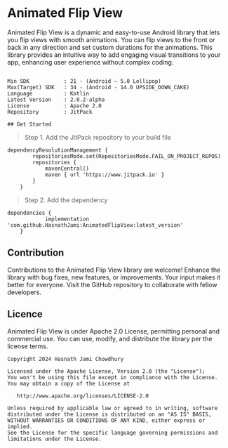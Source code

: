 # Animated Flip View

Animated Flip View is a dynamic and easy-to-use Android library that lets you flip views with smooth animations. You can flip views to the front or back in any direction and set custom durations for the animations. This library provides an intuitive way to add engaging visual transitions to your app, enhancing user experience without complex coding.

```

Min SDK           : 21 - (Android – 5.0 Lollipop)
Max(Target) SDK   : 34 - (Android - 14.0 UPSIDE_DOWN_CAKE)
Language          : Kotlin
Latest Version    : 2.0.2-alpha
License           : Apache 2.0
Repository        : JitPack

## Get Started

```
> Step 1. Add the JitPack repository to your build file

```
dependencyResolutionManagement {
		repositoriesMode.set(RepositoriesMode.FAIL_ON_PROJECT_REPOS)
		repositories {
			mavenCentral()
			maven { url 'https://www.jitpack.io' }
		}
	}
```
> Step 2. Add the dependency

```
dependencies {
	        implementation 'com.github.HasnathJami:AnimatedFlipView:latest_version'
	}
```

## Contribution

Contributions to the Animated Flip View library are welcome! Enhance the library with bug fixes, new features, or improvements. Your input makes it better for everyone. Visit the GitHub repository to collaborate with fellow developers.

## Licence

Animated Flip View is under Apache 2.0 License, permitting personal and commercial use. You can use, modify, and distribute the library per the license terms.

```
Copyright 2024 Hasnath Jami Chowdhury

Licensed under the Apache License, Version 2.0 (the "License");
You won't be using this file except in compliance with the License.
You may obtain a copy of the License at

   http://www.apache.org/licenses/LICENSE-2.0

Unless required by applicable law or agreed to in writing, software
distributed under the License is distributed on an "AS IS" BASIS,
WITHOUT WARRANTIES OR CONDITIONS OF ANY KIND, either express or implied.
See the License for the specific language governing permissions and
limitations under the License.

```

